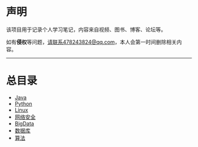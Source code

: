 # 声明

该项目用于记录个人学习笔记，内容来自视频、图书、博客、论坛等。

如有**侵权**等问题，请联系478243824@qq.com，本人会第一时间删除相关内容。

***

# 总目录

  * [Java](study/Java/README.md)
  * [Python](study/Python/README.md)
  * [Linux](study/Linux/README.md)
  * [网络安全](study/网络安全/README.md)
  * [BigData](study/BigData/README.md)
  * [数据库](study/数据库/README.md)
  * [算法](study/算法/README.md)





